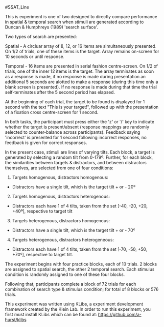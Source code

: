 #SSAT_Line


This is experiment is one of two designed to directly compare performance in spatial & temporal search when stimuli are generated according to Duncan & Humphreys (1989) 'search surface'.

Two types of search are presented:

Spatial - A circluar array of 8, 12, or 16 items are simultaneously presented. On 1/2 of trials, one of these items is the target. Array remains on-screen for 10 seconds or until response.

Temporal - 16 items are presented in serial fashion centre-screen. On 1/2 of trials, one of the inner 12 items is the target. The array terminates as soon as a response is made, if no response is made during presentation an additional 5 seconds are alotted to make a response (during this time only a blank screen is presented). If no response is made during that time the trial self-terminates after the 5 second period has elapsed.

At the beginning of each trial, the target to be found is displayed for 1 second with the text "This is your target!", followed up with the presentation of a fixation cross centre-screen for 1 second.

In both tasks, the participant must press either the 'z' or '/' key to indicate whether the target is present/absent (response mappings are randomly selected to counter-balance across participants). Feedback saying 'incorrect' is presented for 1 second following incorrect responses, no feedback is given for correct responses.

In the present case, stimuli are lines of varying tilts. Each block, a target is generated by selecting a random tilt from 0-179º. Further, for each block, the similarities between targets & distractors, and between distractors themselves, are selected from one of four conditions:

1. Targets homogenous, distractors homogenous:
- Distractors have a single tilt, which is the target tilt + or - 20º

2. Targets homogenous, distractors heterogenous:
- Distractors each have 1 of 4 tilts, taken from the set [-40, -20, +20, +40º], respective to target tilt

3. Targets heterogenous, distractors homogenous:
- Distractors have a single tilt, which is the target tilt + or - 70º

4. Targets heterogenous, distractors heterogeneous:
- Distractors each have 1 of 4 tilts, taken from the set [-70, -50, +50, +70º], respective to target tilt.

The experiment begins with four practice blocks, each of 10 trials. 2 blocks are assigned to spatial search, the other 2 temporal search. Each stimulus condition is randomly assigned to one of these four blocks.

Following that, participants complete a block of 72 trials for each combination of search type & stimulus condition; for total of 8 blocks or 576 trials.

This experiment was written using KLibs, a experiment development framework created by the Klein Lab. In order to run this experiment, you first must install KLibs which can be found at: https://github.com/a-hurst/klibs
